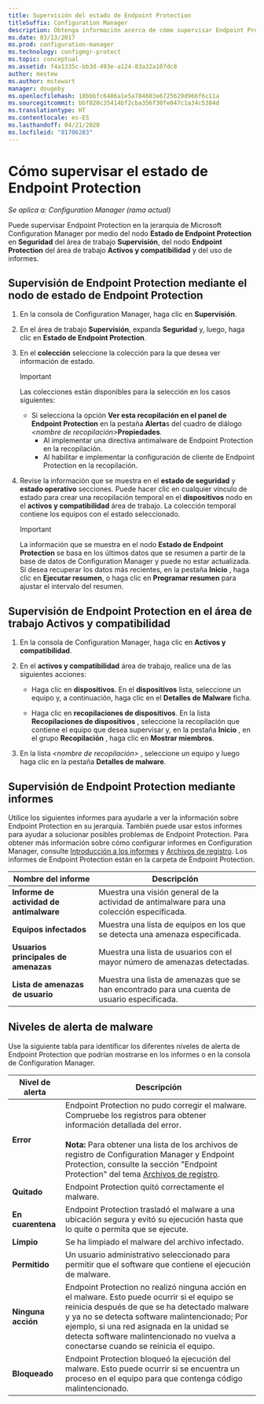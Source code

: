 ```yaml
---
title: Supervisión del estado de Endpoint Protection
titleSuffix: Configuration Manager
description: Obtenga información acerca de cómo supervisar Endpoint Protection en la jerarquía de Configuration Manager.
ms.date: 03/13/2017
ms.prod: configuration-manager
ms.technology: configmgr-protect
ms.topic: conceptual
ms.assetid: f4a1335c-bb3d-493e-a124-83a32a107dc8
author: mestew
ms.author: mstewart
manager: dougeby
ms.openlocfilehash: 18bbbfc6486a1e5a784603e6725629d966f6c11a
ms.sourcegitcommit: bbf820c35414bf2cba356f30fe047c1a34c5384d
ms.translationtype: HT
ms.contentlocale: es-ES
ms.lasthandoff: 04/21/2020
ms.locfileid: "81706283"
---
```

# <a name="how-to-monitor-endpoint-protection-status"></a>Cómo supervisar el estado de Endpoint Protection

*Se aplica a: Configuration Manager (rama actual)*

Puede supervisar Endpoint Protection en la jerarquía de Microsoft Configuration Manager por medio del nodo **Estado de Endpoint Protection** en **Seguridad** del área de trabajo **Supervisión**, del nodo **Endpoint Protection** del área de trabajo **Activos y compatibilidad** y del uso de informes.  

##  <a name="how-to-monitor-endpoint-protection-by-using-the-endpoint-protection-status-node"></a><a name="BKMK_1"></a> Supervisión de Endpoint Protection mediante el nodo de estado de Endpoint Protection  

1. En la consola de Configuration Manager, haga clic en **Supervisión**.  

2. En el área de trabajo **Supervisión**, expanda **Seguridad** y, luego, haga clic en **Estado de Endpoint Protection**.  

3. En el **colección** seleccione la colección para la que desea ver información de estado.  

   > [!IMPORTANT]
   >  Las colecciones están disponibles para la selección en los casos siguientes:  
   > 
   > - Si selecciona la opción **Ver esta recopilación en el panel de Endpoint Protection** en la pestaña **Alerta**s del cuadro de diálogo <em><nombre de recopilación\></em>**Propiedades**.  
   >   -   Al implementar una directiva antimalware de Endpoint Protection en la recopilación.  
   >   -   Al habilitar e implementar la configuración de cliente de Endpoint Protection en la recopilación.  

4. Revise la información que se muestra en el **estado de seguridad** y **estado operativo** secciones. Puede hacer clic en cualquier vínculo de estado para crear una recopilación temporal en el **dispositivos** nodo en el **activos y compatibilidad** área de trabajo. La colección temporal contiene los equipos con el estado seleccionado.  

   > [!IMPORTANT]  
   >  La información que se muestra en el nodo **Estado de Endpoint Protection** se basa en los últimos datos que se resumen a partir de la base de datos de Configuration Manager y puede no estar actualizada. Si desea recuperar los datos más recientes, en la pestaña **Inicio** , haga clic en **Ejecutar resumen**, o haga clic en **Programar resumen** para ajustar el intervalo del resumen.  

##  <a name="how-to-monitor-endpoint-protection-in-the-assets-and-compliance-workspace"></a><a name="BKMK_2"></a> Supervisión de Endpoint Protection en el área de trabajo Activos y compatibilidad  

1.  En la consola de Configuration Manager, haga clic en **Activos y compatibilidad**.  

2.  En el **activos y compatibilidad** área de trabajo, realice una de las siguientes acciones:  

    -   Haga clic en **dispositivos**. En el **dispositivos** lista, seleccione un equipo y, a continuación, haga clic en el **Detalles de Malware** ficha.  

    -   Haga clic en **recopilaciones de dispositivos**. En la lista **Recopilaciones de dispositivos** , seleccione la recopilación que contiene el equipo que desea supervisar y, en la pestaña **Inicio** , en el grupo **Recopilación** , haga clic en **Mostrar miembros**.  

3.  En la lista *<nombre de recopilación\>* , seleccione un equipo y luego haga clic en la pestaña **Detalles de malware**.  

##  <a name="how-to-monitor-endpoint-protection-by-using-reports"></a><a name="BKMK_3"></a> Supervisión de Endpoint Protection mediante informes  
 Utilice los siguientes informes para ayudarle a ver la información sobre Endpoint Protection en su jerarquía. También puede usar estos informes para ayudar a solucionar posibles problemas de Endpoint Protection. Para obtener más información sobre cómo configurar informes en Configuration Manager, consulte [Introducción a los informes](../../core/servers/manage/introduction-to-reporting.md) y [Archivos de registro](../../core/plan-design/hierarchy/log-files.md). Los informes de Endpoint Protection están en la carpeta de Endpoint Protection.  

|Nombre del informe|Descripción|  
|-----------------|-----------------|  
|**Informe de actividad de antimalware**|Muestra una visión general de la actividad de antimalware para una colección especificada.|  
|**Equipos infectados**|Muestra una lista de equipos en los que se detecta una amenaza especificada.|  
|**Usuarios principales de amenazas**|Muestra una lista de usuarios con el mayor número de amenazas detectadas.|  
|**Lista de amenazas de usuario**|Muestra una lista de amenazas que se han encontrado para una cuenta de usuario especificada.|  

## <a name="malware-alert-levels"></a>Niveles de alerta de malware  
 Use la siguiente tabla para identificar los diferentes niveles de alerta de Endpoint Protection que podrían mostrarse en los informes o en la consola de Configuration Manager.  

|Nivel de alerta|Descripción|  
|-----------------|-----------------|  
|**Error**|Endpoint Protection no pudo corregir el malware. Compruebe los registros para obtener información detallada del error.<br /><br /> **Nota:** Para obtener una lista de los archivos de registro de Configuration Manager y Endpoint Protection, consulte la sección "Endpoint Protection" del tema [Archivos de registro](../../core/plan-design/hierarchy/log-files.md).|  
|**Quitado**|Endpoint Protection quitó correctamente el malware.|  
|**En cuarentena**|Endpoint Protection trasladó el malware a una ubicación segura y evitó su ejecución hasta que lo quite o permita que se ejecute.|  
|**Limpio**|Se ha limpiado el malware del archivo infectado.|  
|**Permitido**|Un usuario administrativo seleccionado para permitir que el software que contiene el ejecución de malware.|  
|**Ninguna acción**|Endpoint Protection no realizó ninguna acción en el malware. Esto puede ocurrir si el equipo se reinicia después de que se ha detectado malware y ya no se detecta software malintencionado; Por ejemplo, si una red asignada en la unidad se detecta software malintencionado no vuelva a conectarse cuando se reinicia el equipo.|  
|**Bloqueado**|Endpoint Protection bloqueó la ejecución del malware. Esto puede ocurrir si se encuentra un proceso en el equipo para que contenga código malintencionado.|
